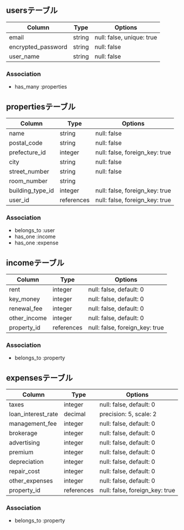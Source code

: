 ## usersテーブル

| Column              | Type       | Options                        |
| ------------------- | ---------- | ------------------------------ |
| email               | string     | null: false, unique: true      |
| encrypted_password  | string     | null: false                    |
| user_name           | string     | null: false                    |

### Association
- has_many :properties

## propertiesテーブル

| Column            | Type       | Options                        |
| ----------------- | ---------- | ------------------------------ |
| name              | string     | null: false                     |
| postal_code       | string     | null: false                     |
| prefecture_id     | integer    | null: false, foreign_key: true  |
| city              | string     | null: false                     |
| street_number     | string     | null: false                     |
| room_number       | string     |                                |
| building_type_id  | integer    | null: false, foreign_key: true  |
| user_id           | references | null: false, foreign_key: true  |

### Association
- belongs_to :user
- has_one :income
- has_one :expense

## incomeテーブル

| Column         | Type       | Options                         |
| -------------- | ---------- | ------------------------------  |
| rent           | integer    | null: false, default: 0         |
| key_money      | integer    | null: false, default: 0         |
| renewal_fee    | integer    | null: false, default: 0         |
| other_income   | integer    | null: false, default: 0         |
| property_id    | references | null: false, foreign_key: true  |


### Association
- belongs_to :property

## expensesテーブル

| Column              | Type       | Options                        |
| ------------------- | ---------- | ------------------------------ |
| taxes               | integer    | null: false, default: 0        |
| loan_interest_rate  | decimal    | precision: 5, scale: 2         |
| management_fee      | integer    | null: false, default: 0        |
| brokerage           | integer    | null: false, default: 0        |
| advertising         | integer    | null: false, default: 0        |
| premium             | integer    | null: false, default: 0        |
| depreciation        | integer    | null: false, default: 0        |
| repair_cost         | integer    | null: false, default: 0        |
| other_expenses      | integer    | null: false, default: 0        |
| property_id         | references | null: false, foreign_key: true |

### Association
- belongs_to :property